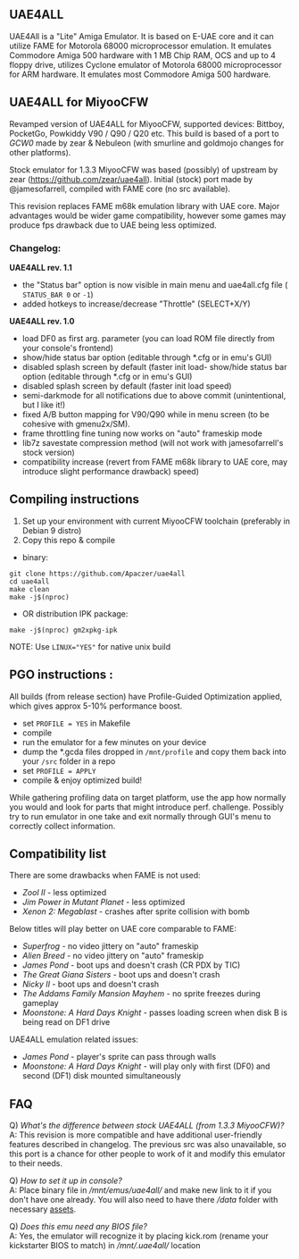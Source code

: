## UAE4ALL
UAE4All is a "Lite" Amiga Emulator. It is based on E-UAE core and it can utilize FAME for Motorola 68000 microprocessor emulation. It emulates Commodore Amiga 500 hardware with 1 MB Chip RAM, OCS and up to 4 floppy drive, utilizes Cyclone emulator of Motorola 68000 microprocessor for ARM hardware. It emulates most Commodore Amiga 500 hardware.

## UAE4ALL for MiyooCFW
Revamped version of UAE4ALL for MiyooCFW, supported devices: Bittboy, PocketGo, Powkiddy V90 / Q90 / Q20 etc.
This build is based of a port to _GCW0_ made by zear & Nebuleon (with smurline and goldmojo changes for other platforms). 

Stock emulator for 1.3.3 MiyooCFW was based (possibly) of upstream by zear (https://github.com/zear/uae4all). Initial (stock) port made by @jamesofarrell, compiled with FAME core (no src available).

This revision replaces FAME m68k emulation library with UAE core. Major advantages would be wider game compatibility, however some games may produce fps drawback due to UAE being less optimized.

### Changelog:
**UAE4ALL rev. 1.1**
- the "Status bar" option is now visible in main menu and uae4all.cfg file ( ``STATUS_BAR 0`` or ``-1``)
- added hotkeys to increase/decrease "Throttle" (SELECT+X/Y)

**UAE4ALL rev. 1.0**
- load DF0 as first arg. parameter (you can load ROM file directly from your console's frontend)
- show/hide status bar option (editable through *.cfg or in emu's GUI)
- disabled splash screen by default (faster init load- show/hide status bar option (editable through *.cfg or in emu's GUI)
- disabled splash screen by default (faster init load speed)
- semi-darkmode for all notifications due to above commit (unintentional, but I like it!)
- fixed A/B button mapping for V90/Q90 while in menu screen (to be cohesive with gmenu2x/SM).
- frame throttling fine tuning now works on "auto" frameskip mode
- lib7z savestate compression method (will not work with jamesofarrell's stock version)
- compatibility increase (revert from FAME m68k library to UAE core, may introduce slight performance drawback) speed)

## Compiling instructions
1. Set up your environment with current MiyooCFW toolchain (preferably in Debian 9 distro)
2. Copy this repo & compile
- binary:
``` 
git clone https://github.com/Apaczer/uae4all
cd uae4all
make clean
make -j$(nproc)
```
- OR distribution IPK package:
```
make -j$(nproc) gm2xpkg-ipk
```

NOTE: Use `LINUX="YES"` for native unix build

## PGO instructions :
All builds (from release section) have Profile-Guided Optimization applied, which gives approx 5-10% performance boost.
- set ``PROFILE = YES`` in Makefile
- compile
- run the emulator for a few minutes on your device 
- dump the *.gcda files dropped in ``/mnt/profile`` and copy them back into your ``/src`` folder in a repo
- set ``PROFILE = APPLY``
- compile & enjoy optimized build!

While gathering profiling data on target platform, use the app how normally you would and look for parts that might introduce perf. challenge. Possibly try to run emulator in one take and exit normally through GUI's menu to correctly collect information.

## Compatibility list
There are some drawbacks when FAME is not used:
- _Zool II_ - less optimized
- _Jim Power in Mutant Planet_ - less optimized
- _Xenon 2: Megablast_ - crashes after sprite collision with bomb

Below titles will play better on UAE core comparable to FAME:
- _Superfrog_ - no video jittery on "auto" frameskip
- _Alien Breed_ - no video jittery on "auto" frameskip
- _James Pond_ - boot ups and doesn't crash (CR PDX by TIC)
- _The Great Giana Sisters_ - boot ups and doesn't crash
- _Nicky II_ - boot ups and doesn't crash
- _The Addams Family Mansion Mayhem_ - no sprite freezes during gameplay
- _Moonstone: A Hard Days Knight_ - passes loading screen when disk B is being read on DF1 drive

UAE4ALL emulation related issues:
- _James Pond_ - player's sprite can pass through walls
- _Moonstone: A Hard Days Knight_ - will play only with first (DF0) and second (DF1) disk mounted simultaneously

## FAQ
Q) _What's the difference between stock UAE4ALL (from 1.3.3 MiyooCFW)?_  
A: This revision is more compatible and have additional user-friendly features described in changelog. The previous src was also unavailable, so this port is a chance for other people to work of it and modify this emulator to their needs. 

Q) _How to set it up in console?_  
A: Place binary file in _/mnt/emus/uae4all/_ and make new link to it if you don't have one already. You will also need to have there _/data_ folder with necessary [assets](https://github.com/Apaczer/uae4all/tree/master/data).

Q) _Does this emu need any BIOS file?_  
A: Yes, the emulator will recognize it by placing kick.rom (rename your kickstarter BIOS to match) in _/mnt/.uae4all/_ location

